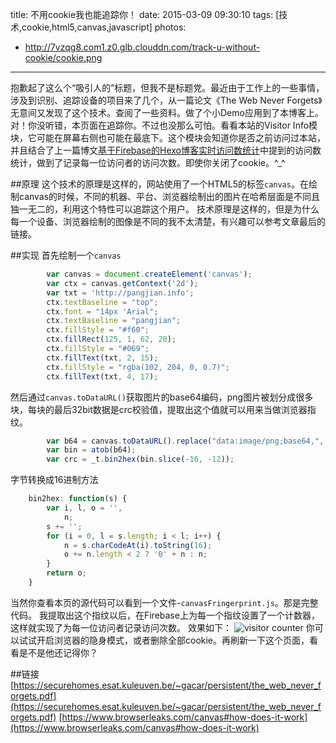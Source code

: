 title: 不用cookie我也能追踪你！
date: 2015-03-09 09:30:10
tags: [技术,cookie,html5,canvas,javascript]
photos:
- http://7vzqg8.com1.z0.glb.clouddn.com/track-u-without-cookie/cookie.png
---

抱歉起了这么个“吸引人的”标题，但我不是标题党。最近由于工作上的一些事情，涉及到识别、追踪设备的项目来了几个，从一篇论文《The Web Never Forgets》无意间又发现了这个技术。查阅了一些资料。做了个小Demo应用到了本博客上。对！你没听错，本页面在追踪你。不过也没那么可怕。看看本站的Visitor Info模块，它可能在屏幕右侧也可能在最底下。这个模块会知道你是否之前访问过本站，并且结合了上一篇博文[基于Firebase的Hexo博客实时访问数统计](http://127.0.0.1:4000/2015/02/27/realtime-count-firebase/)中提到的访问数统计，做到了记录每一位访问者的访问次数。即使你关闭了cookie。^_^
<!--more-->
##原理
这个技术的原理是这样的，网站使用了一个HTML5的标签`canvas`。在绘制canvas的时候，不同的机器、平台、浏览器绘制出的图片在哈希层面是不同且独一无二的，利用这个特性可以追踪这个用户。
技术原理是这样的，但是为什么每一个设备、浏览器绘制的图像是不同的我不太清楚，有兴趣可以参考文章最后的链接。

##实现
首先绘制一个`canvas`
```javascript
        var canvas = document.createElement('canvas');
        var ctx = canvas.getContext('2d');
        var txt = 'http://pangjian.info';
        ctx.textBaseline = "top";
        ctx.font = "14px 'Arial";
        ctx.textBaseline = "pangjian";
        ctx.fillStyle = "#f60";
        ctx.fillRect(125, 1, 62, 20);
        ctx.fillStyle = "#069";
        ctx.fillText(txt, 2, 15);
        ctx.fillStyle = "rgba(102, 204, 0, 0.7)";
        ctx.fillText(txt, 4, 17);
```

然后通过`canvas.toDataURL()`获取图片的base64编码，png图片被划分成很多块，每块的最后32bit数据是crc校验值，提取出这个值就可以用来当做浏览器指纹。
```javascript
        var b64 = canvas.toDataURL().replace("data:image/png;base64,", "");
        var bin = atob(b64);
        var crc = _t.bin2hex(bin.slice(-16, -12));
```

字节转换成16进制方法
```javascript
    bin2hex: function(s) {
        var i, l, o = '',
            n;
        s += '';
        for (i = 0, l = s.length; i < l; i++) {
            n = s.charCodeAt(i).toString(16);
            o += n.length < 2 ? '0' + n : n;
        }
        return o;
    }
```

当然你查看本页的源代码可以看到一个文件-`canvasFringerprint.js`。那是完整代码。
我提取出这个指纹以后，在Firebase上为每一个指纹设置了一个计数器，这样就实现了为每一位访问者记录访问次数。
效果如下：
![visitor counter](http://7vzqg8.com1.z0.glb.clouddn.com/track-u-without-cookie/visitor_counter.png)
你可以试试开启浏览器的隐身模式，或者删除全部cookie。再刷新一下这个页面，看看是不是他还记得你？

##链接
[https://securehomes.esat.kuleuven.be/~gacar/persistent/the_web_never_forgets.pdf](https://securehomes.esat.kuleuven.be/~gacar/persistent/the_web_never_forgets.pdf)
[https://www.browserleaks.com/canvas#how-does-it-work](https://www.browserleaks.com/canvas#how-does-it-work)